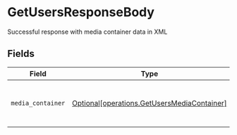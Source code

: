# GetUsersResponseBody

Successful response with media container data in XML


## Fields

| Field                                                                                            | Type                                                                                             | Required                                                                                         | Description                                                                                      |
| ------------------------------------------------------------------------------------------------ | ------------------------------------------------------------------------------------------------ | ------------------------------------------------------------------------------------------------ | ------------------------------------------------------------------------------------------------ |
| `media_container`                                                                                | [Optional[operations.GetUsersMediaContainer]](../../models/operations/getusersmediacontainer.md) | :heavy_minus_sign:                                                                               | Container holding user and server details.                                                       |